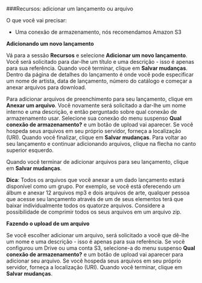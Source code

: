 ###Recursos: adicionar um lançamento ou arquivo

O que você vai precisar:

- Uma conexão de armazenamento, nós recomendamos Amazon S3

**Adicionando um novo lançamento**

Vá para a sessão **Recursos** e selecione **Adicionar um novo lançamento**. Você será solicitado para dar-lhe um título e uma descrição - isso é apenas para sua referência. Quando você terminar, clique em **Salvar mudanças**. Dentro da página de detalhes do lançamento é onde você pode especificar um nome de artista, data de lançamento, número do catálogo e começar a anexar arquivos para download.

Para adicionar arquivos de preenchimento para seu lançamento, clique em **Anexar um arquivo**. Você novamente será solicitado a dar-lhe um nome interno e uma descrição, e então perguntado sobre qual conexão de armazenamento usar. Selecione sua conexão do menu suspenso **Qual conexão de armazenamento?** e um botão de upload vai aparecer.  Se você hospeda seus arquivos em seu próprio servidor, forneça a localização (URI). Quando você finalizar, clique em **Salvar mudanças**. Para voltar ao seu lançamento e continuar adicionando arquivos, clique na flecha no canto superior esquerdo.

Quando você terminar de adicionar arquivos para seu lançamento, clique em **Salvar mudanças**.

**Dica**: Todos os arquivos que você anexar a um dado lançamento estará disponível como um grupo. Por exemplo, se você está oferecendo um álbum e anexar 12 arquivos mp3 e dois arquivos de arte, qualquer pessoa que acesse seu lançamento através de um de seus elementos terá que baixar individualmente todos os quatorze arquivos. Considere a possibilidade de comprimir todos os seus arquivos em um arquivo zip.

**Fazendo o upload de um arquivo**

Se você escolher adicionar um arquivo, será solicitado a você que dê-lhe um nome e uma descrição - isso é apenas para sua referência. Se você configurou um Drive ou uma conta S3, selecione-a do menu suspenso **Qual conexão de armazenamento?**  e um botão de upload vai aparecer para adicionar seu arquivo. Se você hospeda seus arquivos em seu próprio servidor, forneça a localização (URI). Quando você terminar, clique em **Salvar mudanças**.

